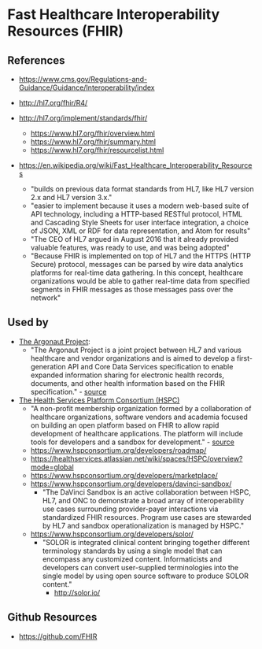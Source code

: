 
# Fast Healthcare Interoperability Resources (FHIR)

## References
- https://www.cms.gov/Regulations-and-Guidance/Guidance/Interoperability/index

- http://hl7.org/fhir/R4/

- http://hl7.org/implement/standards/fhir/
  + https://www.hl7.org/fhir/overview.html
  + https://www.hl7.org/fhir/summary.html
  + https://www.hl7.org/fhir/resourcelist.html

- https://en.wikipedia.org/wiki/Fast_Healthcare_Interoperability_Resources
  + "builds on previous data format standards from HL7, like HL7 version 2.x and HL7 version 3.x."
  + "easier to implement because it uses a modern web-based suite of API technology, including a HTTP-based RESTful protocol, HTML and Cascading Style Sheets for user interface integration, a choice of JSON, XML or RDF for data representation, and Atom for results"
  + "The CEO of HL7 argued in August 2016 that it already provided valuable features, was ready to use, and was being adopted"
  + "Because FHIR is implemented on top of HL7 and the HTTPS (HTTP Secure) protocol, messages can be parsed by wire data analytics platforms for real-time data gathering. In this concept, healthcare organizations would be able to gather real-time data from specified segments in FHIR messages as those messages pass over the network"


## Used by
- [The Argonaut Project](http://argonautwiki.hl7.org/index.php?title=Main_Page): 
  + "The Argonaut Project is a joint project between HL7 and various healthcare and vendor organizations and is aimed to develop a first-generation API and Core Data Services specification to enable expanded information sharing for electronic health records, documents, and other health information based on the FHIR specification." - [source](https://www.himss.org/faq-hl7-fhir-and-its-implications)
- [The Health Services Platform Consortium (HSPC)](https://www.hspconsortium.org/) 
  + "A non-profit membership organization formed by a collaboration of healthcare organizations, software vendors and academia focused on building an open platform based on FHIR to allow rapid development of healthcare applications.  The platform will include tools for developers and a sandbox for development." - [source](https://www.himss.org/faq-hl7-fhir-and-its-implications)
  + https://www.hspconsortium.org/developers/roadmap/
  + https://healthservices.atlassian.net/wiki/spaces/HSPC/overview?mode=global
  + https://www.hspconsortium.org/developers/marketplace/
  + https://www.hspconsortium.org/developers/davinci-sandbox/
    * "The DaVinci Sandbox is an active collaboration between HSPC, HL7, and ONC to demonstrate a broad array of interoperability use cases surrounding provider-payer interactions via standardized FHIR resources. Program use cases are stewarded by HL7 and sandbox operationalization is managed by HSPC."
  + https://www.hspconsortium.org/developers/solor/
    * "SOLOR is integrated clinical content bringing together different terminology standards by using a single model that can encompass any customized content. Informaticists and developers can convert user-supplied terminologies into the single model by using open source software to produce SOLOR content."
      * http://solor.io/
      

## Github Resources
- https://github.com/FHIR

